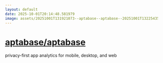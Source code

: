 ```yaml
---
layout: default
date: 2025-10-01T20:14:48.581979
image: assets/20251001T131921073--aptabase--aptabase--20251001T132254355--cropped.png
---
```


# [aptabase/aptabase](https://github.com/aptabase/aptabase)

privacy-first app analytics for mobile, desktop, and web
